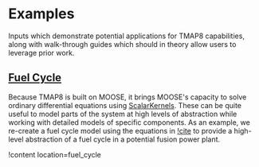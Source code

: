 # Examples

Inputs which demonstrate potential applications for TMAP8 capabilities,
along with walk-through guides which should in theory allow users to 
leverage prior work.

## [Fuel Cycle](examples/fuel_cycle/index.md)

Because TMAP8 is built on MOOSE, it brings MOOSE's capacity to solve ordinary differential
equations using [ScalarKernels](syntax/ScalarKernels/index.md). These can be quite useful to
model parts of the system at high levels of abstraction while working with detailed
models of specific components. As an example, we re-create a fuel cycle model using the 
equations in [!cite](Abdou2021) to provide a high-level abstraction of a fuel cycle in a potential 
fusion power plant.

!content location=fuel_cycle

